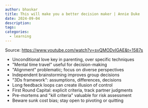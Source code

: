 ```yaml
---
author: bhaskar
title: This will make you a better decision maker | Annie Duke
date: 2024-09-04
description:
tags:
categories:
  - learning
---
```


Source: https://www.youtube.com/watch?v=svQMODvIGAE&t=1587s

- Unconditional love key in parenting, over specific techniques
- "Mental time travel" useful for decision-making
- "Alignment" problematic; focus on diverse perspectives
- Independent brainstorming improves group decisions
- "3Ds framework": assumptions, differences, decisions
- Long feedback loops can create illusion of control
- First Round Capital: explicit criteria, track partner judgments
- Pre-mortems and "kill criteria" valuable for risk assessment
- Beware sunk cost bias; stay open to pivoting or quitting
